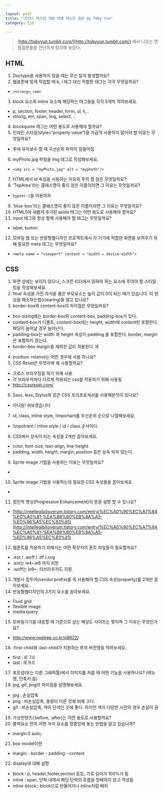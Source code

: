 ```yaml
---

layout: post
title: "(CSS) 마크업 개발 레벨 테스트 질문 by Toby Yun"
category: CSS

---
```


> [http://tobyyun.tumblr.com/](http://tobyyun.tumblr.com/) 에서 나오는 면접질문들을 간단하게 정리해 보았다.

## HTML
1. Doctype을 사용하지 않을 때는 무슨 일이 발생할까요?
2. 웹표준에 맞게 작업할 때 b, i 태그 대신 적합한 태그는 각각 무엇일까요?
  * `<strong>`, `<em>`
3. block 요소와 inline 요소에 해당하는 태그들을 각각 5개씩 적어보세요.
  * p, section, footer, header, form, ul, li,..
  * strong, em, span, img, select, ..
4. blockquote 태그는 어떤 용도로 사용해야 할까요?
5. 인라인 스타일(style=“property:value”)을 가급적 사용하지 말아야 할 이유는 무엇일까요?
  * 후에 유지보수 할 때 우선순위 파악이 힘들어짐
6. myPhoto.jpg 파일을 img 태그로 작성해보세요.
  * `<img src = "myPhoto.jpg" alt = "myphoth"/>`
7. HTML에서 id 속성을 사용하는 이유와 주의 할 점은 무엇일까요?
8. ‘TopArea'라는 클래스명이 좋지 않은 이름이라면 그 이유는 무엇일까요?
  * `hypen(-)`을 이용하자
9. 'blue-box'라는 클래스명이 좋지 않은 이름이라면 그 이유는 무엇일까요?
10. HTML5에 새롭게 추가된 aside 태그는 어떤 용도로 사용해야 할까요?
11. input 태그와 항상 함께 사용해야 할 태그는 무엇일까요?
  * label, button
12. 모바일 웹 또는 반응형웹디자인 프로젝트에서 각 기기에 적합한 화면을 보여주기 위해 필요한 meta 태그는 무엇일까요?
  * `<meta name = "viewport" content = "width = device-width">`

## CSS
1. 화면 상에는 보이지 않으나, 스크린 리더에서 읽혀야 하는 요소에 주어야 할 스타일링을 작성해보세요.
2. float 속성을 가진 자식을 품은 부모요소는 높이 값이 0이 되는 때가 있습니다. 이 현상을 해소하는법(clearing)을 알고 있나요?
3. border-box와 content-box의 차이점은 무엇일까요?
  * box-sizing에는 border-box와 content-box, padding-box가 있다.
  * content-box가 디폴트, content-box에는 height, width에 content만 포함한다. 패딩이 늘어날 경우 늘어난다.
  * padding-box는 width 와 height 속성이 padding 을 포함한다. border, margin 은 포함하지 않는다.
  * border-box margin을 제외한 값이 적용된다. IE
4. position: relative는 어떤 경우에 사용 하나요?
5. CSS Reset은 무엇이며 왜 사용할까요?
  * 크로스 브라우징을 하기 위해 사용
  * 각 브라우저마다 다르게 적용되는 css를 적용하기 위해 사용됨
  * http://cssreset.com/
6. Sass, less, Stylus와 같은 CSS 프리프로세서를 사용해본적이 있나요?
  * 아니옹! 써보겠습니다
7. id, class, inline style, !important를 우선순위 순으로 나열해보세요.
  * !impotrant / inline style / id / class 순서이다.
8. CSS에서 상속이 되는 속성을 2개만 꼽아보세요.
  * color, font-size, text-align, line-height
  * padding, width, height, margin, position 등은 상속 되지 않는다.
9. Sprite image 기법을 사용하는 이유는 무엇일까요?
  * 
10. Sprite image 기법을 사용하는데 필요한 CSS 속성들을 꼽아보세요.
  * 
11. 점진적 향상(Progressive Enhancement)의 뜻을 설명 할 수 있나요?
  * [http://intellegibilisverum.tistory.com/entry/%EC%A0%90%EC%A7%84%EC%A0%81-%EA%B8%B0%EB%8A%A5-%ED%96%A5%EC%83%81](http://intellegibilisverum.tistory.com/entry/%EC%A0%90%EC%A7%84%EC%A0%81-%EA%B8%B0%EB%8A%A5-%ED%96%A5%EC%83%81)
12. 웹폰트를 적용하기 위해서는 어떤 확장자의 폰트 파일들이 필요할까요?
  * .eot / .woff / .ttf /.svg
  * .eot는 ie4~ie8 까지 지원
  * .woff는 ie9~, 타브라우저도 지원
13. 개발사 접두어(vendor prefix)를 꼭 사용해야 할 CSS 속성(property)를 2개만 꼽아보세요.
14. 반응형웹디자인의 3가지 요소를 꼽아보세요.
  * Fluid grid
  * flexible image
  * media query
15. 모바일기기를 대응할 때 기준으로 삼는 해상도 사이즈는 몇이며 그 이유는 무엇인가요?
  * http://www.nextree.co.kr/p8622/
16. :first-child와 :last-child가 지원하는 IE의 버전명을 적어보세요.
  * first : IE 7.0
  * last : IE 9.0
17. 포토샵(또는 다른 그래픽툴)에서 이미지를 자를 때 어떤 기능을 사용하나요? (메뉴명, 단축키 등)
18. jpg, gif, png의 차이점을 설명해보세요.
  * jpg : 손실압축
  * png : 비손실압축, 용량이 다른 것에 비해 크다.
  * gif : 비손실압축, 색이 단색인 곳에 좋다. 하지만 색이 다양한 사진의 경우 손실이 큼
19. 가상컨텐츠(:before, :after)는 어떤 용도로 사용할까요?
20. 블럭요소 안의 어떤 자식 요소를 정중앙에 놓는 방법을 알고 있습니까?
  * margin:0 auto;
21. box-model이란
  * margin - border - padding - content
22. display에 대해 설명
  * block : p, header,footer,section 등등, 가로 길이가 100%가 됨
  * inline : span, 단락 내에서 해당 단락의 흐름을 방해하지 않고 작성됨
  * inline-block : block으로 만들어지나 inline처럼 배치

<br/><br/>